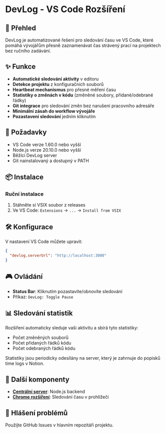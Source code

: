 # DevLog - VS Code Rozšíření

## 🚀 Přehled

DevLog je automatizované řešení pro sledování času ve VS Code, které pomáhá vývojářům přesně zaznamenávat čas strávený prací na projektech bez ručního zadávání.

## ✨ Funkce

- **Automatické sledování aktivity** v editoru
- **Detekce projektu** z konfiguračních souborů
- **Heartbeat mechanismus** pro přesné měření času
- **Statistiky o změnách v kódu** (změněné soubory, přidané/odebrané řádky)
- **Git integrace** pro sledování změn bez narušení pracovního adresáře
- **Minimální zásah do workflow vývojáře**
- **Pozastavení sledování** jedním kliknutím

## 🔧 Požadavky

- VS Code verze 1.60.0 nebo vyšší
- Node.js verze 20.10.0 nebo vyšší
- Běžící DevLog server
- Git nainstalovaný a dostupný v PATH

## 📦 Instalace

### Ruční instalace

1. Stáhněte si VSIX soubor z releases
2. Ve VS Code: `Extensions` → `...` → `Install from VSIX`

## 🛠 Konfigurace

V nastavení VS Code můžete upravit:

```json
{
  "devlog.serverUrl": "http://localhost:3000"
}
```

## 🎮 Ovládání

- **Status Bar**: Kliknutím pozastavíte/obnovíte sledování
- Příkaz: `DevLog: Toggle Pause`

## 📊 Sledování statistik

Rozšíření automaticky sleduje vaši aktivitu a sbírá tyto statistiky:
- Počet změněných souborů
- Počet přidaných řádků kódu
- Počet odebraných řádků kódu

Statistiky jsou periodicky odesílány na server, který je zahrnuje do popisků time logs v Notion.

## 🔗 Další komponenty

- **[Centrální server](https://github.com/brojor/devlog/tree/main/packages/server)**: Node.js backend
- **[Chrome rozšíření](https://github.com/brojor/devlog/tree/main/packages/chrome-extension)**: Sledování času v prohlížeči

## 🐛 Hlášení problémů

Použijte GitHub Issues v hlavním repozitáři projektu.
